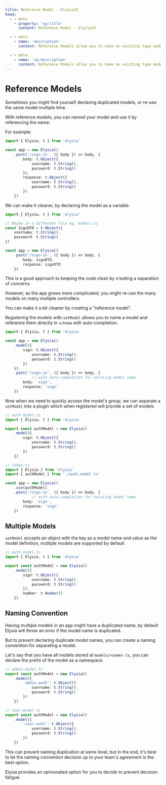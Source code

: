 ```yaml
---
title: Reference Model - ElysiaJS
head:
  - - meta
    - property: 'og:title'
      content: Reference Model - ElysiaJS

  - - meta
    - name: 'description'
      content: Reference Models allow you to name an existing type models for that use for validation, and use by specifying the name thus refereing the model in lifecycle event or "handler.schema".

  - - meta
    - name: 'og:description'
      content: Reference Models allow you to name an existing type models for that use for validation, and use by specifying the name thus refereing the model in lifecycle event or "handler.schema".
---
```


# Reference Models
Sometimes you might find yourself declaring duplicated models, or re-use the same model multiple time. 

With reference models, you can named your model and use it by referencing the name:

For example:
```typescript
import { Elysia, t } from 'elysia'

const app = new Elysia()
    .post('/sign-in', ({ body }) => body, {
        body: t.Object({
            username: t.String(),
            password: t.String()
        }),
        response: t.Object({
            username: t.String(),
            password: t.String()
        })
    })
```

We can make it cleaner, by declaring the model as a variable.
```typescript
import { Elysia, t } from 'elysia'

// Maybe in a different file eg. models.ts
const SignDTO = t.Object({
    username: t.String(),
    password: t.String()
})

const app = new Elysia()
    .post('/sign-in', ({ body }) => body, {
        body: signDTO,
        response: signDTO
    })
```

This is a good approach to keeping the code clean by creating a separation of concerns.

However, as the app grows more complicated, you might re-use the many models on many multiple controllers.

You can make it a bit cleaner by creating a "reference model".

Registering the models with `setModel` allows you to name a model and reference them directly in `schema` with auto-completion.

```typescript
import { Elysia, t } from 'elysia'

const app = new Elysia()
    .model({
        sign: t.Object({
            username: t.String(),
            password: t.String()
        })
    })
    .post('/sign-in', ({ body }) => body, {
            // with auto-completion for existing model name
        body: 'sign',
        response: 'sign'
    })
```

Now when we need to quickly access the model's group, we can separate a `setModel` into a plugin which when registered will provide a set of models.

```typescript
// auth.model.ts
import { Elysia, t } from 'elysia'

export const authModel = new Elysia()
    .model({
        sign: t.Object({
            username: t.String(),
            password: t.String()
        })
    })

// index.ts
import { Elysia } from 'elysia'
import { authModel } from './auth.model.ts'

const app = new Elysia()
    .use(authModel)
    .post('/sign-in', ({ body }) => body, {
            // with auto-completion for existing model name
        body: 'sign',
        response: 'sign'
    })
```

## Multiple Models
`setModel` accepts an object with the key as a model name and value as the model definition, multiple models are supported by default.

```typescript
// auth.model.ts
import { Elysia, t } from 'elysia'

export const authModel = new Elysia()
    .model({
        sign: t.Object({
            username: t.String(),
            password: t.String()
        }),
        number: t.Number()
    })
```

## Naming Convention
Having multiple models in an app might have a duplicated name, by default Elysia will throw an error if the model name is duplicated.

But to prevent declaring duplicate model names, you can create a naming convention for separating a model.

Let's say that you have all models stored at `models/<name>.ts`, you can declare the prefix of the model as a namespace.

```typescript
// admin.model.ts
export const authModel = new Elysia()
    .model({
        'admin.auth': t.Object({
            username: t.String(),
            password: t.String()
        })
    })

// user.model.ts
export const authModel = new Elysia()
    .model({
        'user.auth': t.Object({
            username: t.String(),
            password: t.String()
        })
    })
```

This can prevent naming duplication at some level, but in the end, it's best to let the naming convention decision up to your team's agreement is the best option.

Elysia provides an opinionated option for you to decide to prevent decision fatigue.
